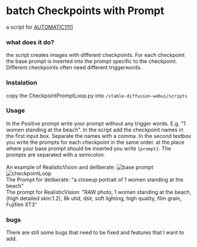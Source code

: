 # batch Checkpoints with Prompt
a script for [AUTOMATIC1111](https://github.com/AUTOMATIC1111/stable-diffusion-webui)

### what does it do?
the script creates images with different checkpoints. For each checkpoint the base prompt is inserted into the prompt specific to the checkpoint. Different checkpoints often need different triggerwords.

### Instalation
copy the CheckpointPromptLoop.py into ```/stable-diffusion-webui/scripts```

### Usage
In the Positive prompt write your prompt without any trigger words. E.g. "1 women standing at the beach".
In the script add the checkpoint names in the first input box. Separate the names with a comma.
In the second textbox you write the prompts for each checkpoint in the same order. at the place where your base prompt should be inserted you write ``{prompt}``. The prompts are separated with a semicolon.
<br><br>
An example of RealisticVision and deliberate:
![base prompt](https://raw.githubusercontent.com/h43lb1t0/CheckpointPromptLoop/main/img/BasePrompt.png)
![checkpointLoop](https://raw.githubusercontent.com/h43lb1t0/CheckpointPromptLoop/main/img/CheckpointLoop.png)
<br>
The Prompt for deliberate:
"a closeup portrait of 1 women standing at the beach"
<br>
The prompt for RealisticVision:
"RAW photo, 1 women standing at the beach, (high detailed skin:1.2), 8k uhd, dslr, soft lighting, high quality, film grain, Fujifilm XT3"


### bugs
There are still some bugs that need to be fixed and features that I want to add.
